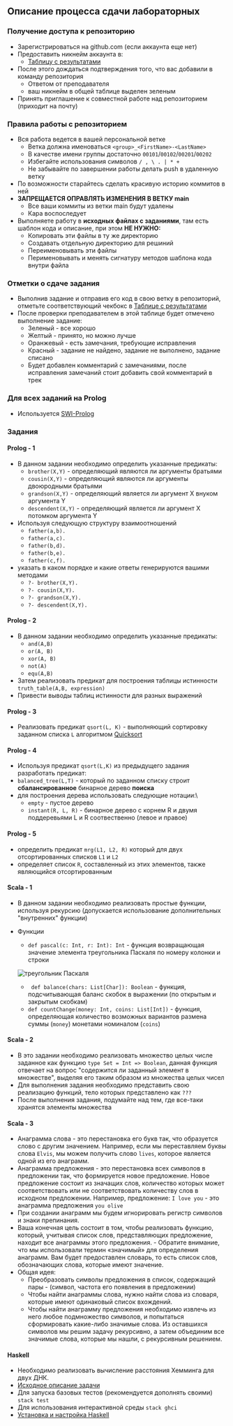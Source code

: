 ## Описание процесса сдачи лабораторных

### Получение доступа к репозиторию
- Зарегистрироваться на github.com (если аккаунта еще нет)
- Предоставить никнейм аккаунта в:
	- [Таблицу с результатами](https://docs.google.com/spreadsheets/d/1k5uYTFezdkbJxBuaSkWKQaZp4x3jQ_aFor6qo_vImWk)
- После этого дождаться подтверждения того, что вас добавили в команду репозитория
	- Ответом от преподавателя
	- ваш никнейм в общей таблице выделен зеленым
- Принять приглашение к совместной работе над репозиторием (приходит на почту)
### Правила работы с репозиторием
- Вся работа ведется в вашей персональной ветке
	- Ветка должна именоваться `<group>_<FirstName>-<LastName>`
	- В качестве имени группы достаточно `00101`/`00102`/`00201`/`00202`
	- Избегайте использования символов `/ , \ . | * +`
	- Не забывайте по завершении работы делать push в удаленную ветку
- По возможности старайтесь сделать красивую историю коммитов в ней
- **ЗАПРЕЩАЕТСЯ ОПРАВЛЯТЬ ИЗМЕНЕНИЯ В ВЕТКУ main**
	- Все ваши коммиты из ветки main будут удалены
	- Кара воспоследует
- Выполняете работу в **исходных файлах с заданиями**, там есть шаблон кода и описание, при этом **НЕ НУЖНО:**
	- Копировать эти файлы в ту же директорию
	- Создавать отдельную директорию для решиний
	- Переименовывать эти файлы
	- Перименовывать и менять сигнатуру методов шаблона кода внутри файла
### Отметки о сдаче задания
- Выполнив задание и отправив его код в свою ветку в репозиторий, отметьте соответствующий чекбокс в [Таблице с результатами](https://docs.google.com/spreadsheets/d/1k5uYTFezdkbJxBuaSkWKQaZp4x3jQ_aFor6qo_vImWk)
- После проверки преподавателем в этой таблице будет отмечено выполнение задание:
	- Зеленый - все хорошо
	- Желтый - принято, но можно лучше
	- Оранжевый - есть замечания, требующие исправления
	- Красный - задание не найдено, задание не выполнено, задание списано
	- Будет добавлен комментарий с замечаниями, после исправления замечаний стоит добавить свой комментарий в трек
### Для всех заданий на Prolog
- Используется [SWI-Prolog](https://www.swi-prolog.org/)
### Задания
#### Prolog - 1
- В данном задании необходимо определить указанные предикаты:
	- ```brother(X,Y)```    -  определяющий являются ли аргументы братьями
	- ```cousin(X,Y)```     -  определяющий являются ли аргументы двоюродными братьями
	- ```grandson(X,Y)```   -  определяющий является ли аргумент Х внуком аргумента Y
	- ```descendent(X,Y)``` -  определяющий является ли аргумент X потомком аргумента Y
- 	Используя следующую структуру взаимоотношений
	- ```father(a,b).```              
	- ```father(a,c).```
	- ```father(b,d).```
	- ```father(b,e).```
	- ```father(c,f). ```
- указать в каком порядке и какие ответы генерируются вашими методами
	- ```?- brother(X,Y).```
	- ```?- cousin(X,Y).```
	- ```?- grandson(X,Y).```
	- ```?- descendent(X,Y).```
#### Prolog - 2
- В данном задании необходимо определить указанные предикаты:
	- ```and(A,B)```
	- ```or(A, B)```
	- ```xor(A, B)```
	- ```not(A)```
	- ```equ(A,B)```
- Затем реализовать предикат для построения таблицы истинности ```truth_table(A,B, expression)```
- Привести выводы таблиц истинности для разных выражений
#### Prolog - 3
- Реализовать предикат ```qsort(L, K)``` - выполняющий сортировку заданном списка ```L``` алгоритмом [Quicksort](https://en.wikipedia.org/wiki/Quicksort)
#### Prolog - 4
- Используя предикат ```qsort(L,K)``` из предыдущего задания разработать предикат:
- ```balanced_tree(L,T)``` - который по заданном списку строит **сбалансированное** бинарное дерево **поиска**
- для построения дерева использовать следующие  нотации:\
	- ```empty``` - пустое дерево 
	- ```instant(R, L, R)``` - бинарное дерево с корнем R и двумя поддеревьями L и R соотвественно (левое и правое)
#### Prolog - 5
- определить предикат ```mrg(L1, L2, R)``` который для двух отсортированных списков ```L1``` и ```L2``` 
- определяет список ```R```, составленный из этих элементов, также являющийся отсортированным
#### Scala  - 1
- В данном задании необходимо реализовать простые функции, используя рекурсию (допускается использование дополнительных "внутренних" функции)
- Функции
	- `def pascal(c: Int, r: Int): Int` - функция возвращающая значение элемента треугольника Паскаля по номеру колонки и строки
  
	![треугольник Паскаля](https://upload.wikimedia.org/wikipedia/commons/7/71/%D0%A2%D1%80%D0%B5%D1%83%D0%B3%D0%BE%D0%BB%D1%8C%D0%BD%D0%B8%D0%BA_%D0%9F%D0%B0%D1%81%D0%BA%D0%B0%D0%BB%D1%8F.png)
	- ` def balance(chars: List[Char]): Boolean` - функция, подсчитывающая баланс скобок в выражении (по открытым и закрытым скобкам)
	- `def countChange(money: Int, coins: List[Int])` - функция, определяющая количество возможных вариантов размена суммы (`money`) монетами номиналом (`coins`)
#### Scala  - 2
- В это задании необходимо реализовать множество целых числе заданное как функцию `type Set = Int => Boolean`, данная функция отвечает на вопрос "содержится ли заданный элемент в множестве", выделяя его таким образом из множества целых чисел
- Для выполнения задания необходимо представить свою реализацию функций, тело которых представлено как `???`
- После выполнения задания, подумайте над тем, где все-таки хранятся элементы множества
#### Scala  - 3
- Анаграмма слова - это перестановка его букв так, что образуется слово с другим значением. Например, если мы переставляем буквы слова `Elvis`, мы можем получить слово `lives`, которое является одной из его анаграмм.
- Анаграмма предложения - это перестановка всех символов в предложении так, что формируется новое предложение. Новое предложение состоит из значащих слов, количество которых может соответствовать или не соответствовать количеству слов в исходном предложении. Например, предложение: `I love you` - это анаграмма предложения `you olive` 
- При создании анаграмм мы будем игнорировать регистр символов и знаки препинания.
- Ваша конечная цель состоит в том, чтобы реализовать функцию, который, учитывая список слов, представляющих предложение, находит все анаграммы этого предложения. - Обратите внимание, что мы использовали термин «значимый» для определения анаграмм. Вам будет предоставлен словарь, то есть список слов, обозначающих слова, которые имеют значение.
- Общая идея:
	- Преобразовать символы предложения в список, содержащий пары - (символ, частота его появления в предложении)
	- Чтобы найти анаграммы слова, нужно найти слова из словаря, которые имеют одинаковый список вхождений. 
	- Чтобы найти анаграмму предложения необходимо извлечь из него любое подмножество символов, и попытаться сформировать какие-либо значимые слова. Из оставшихся символов мы решим задачу рекурсивно, а затем объединим все значимые слова, которые мы нашли, с рекурсивным решением.
#### Haskell
- Необходимо реализовать вычисление расстояния Хемминга для двух ДНК.
- [Исходное описание задачи](http://rosalind.info/problems/hamm/)
- Для запуска базовых тестов (рекомендуется дополнять своими) `stack test`
 - Для использования интерактивной среды `stack ghci`
- [Установка и настройка Haskell](https://www.haskell.org/downloads)

